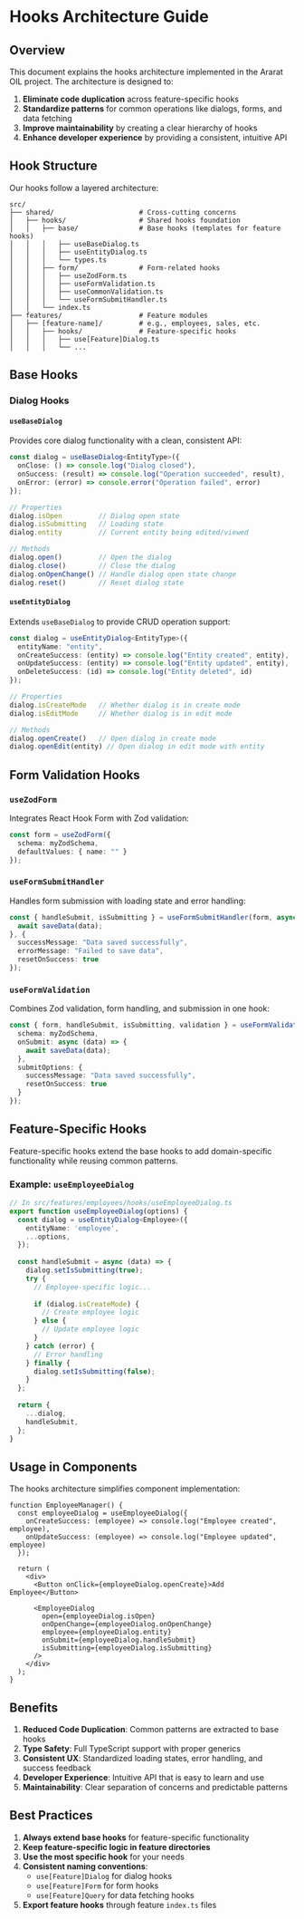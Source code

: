 # Hooks Architecture Guide

## Overview

This document explains the hooks architecture implemented in the Ararat OIL project. The architecture is designed to:

1. **Eliminate code duplication** across feature-specific hooks
2. **Standardize patterns** for common operations like dialogs, forms, and data fetching
3. **Improve maintainability** by creating a clear hierarchy of hooks
4. **Enhance developer experience** by providing a consistent, intuitive API

## Hook Structure

Our hooks follow a layered architecture:

```
src/
├── shared/                     # Cross-cutting concerns
│   ├── hooks/                  # Shared hooks foundation
│   │   ├── base/               # Base hooks (templates for feature hooks)
│   │   │   ├── useBaseDialog.ts
│   │   │   ├── useEntityDialog.ts
│   │   │   └── types.ts
│   │   ├── form/               # Form-related hooks
│   │   │   ├── useZodForm.ts
│   │   │   ├── useFormValidation.ts
│   │   │   ├── useCommonValidation.ts
│   │   │   └── useFormSubmitHandler.ts
│   │   └── index.ts
├── features/                   # Feature modules
│   ├── [feature-name]/         # e.g., employees, sales, etc.
│   │   ├── hooks/              # Feature-specific hooks
│   │   │   ├── use[Feature]Dialog.ts
│   │   │   └── ...
```

## Base Hooks

### Dialog Hooks

#### `useBaseDialog`

Provides core dialog functionality with a clean, consistent API:

```typescript
const dialog = useBaseDialog<EntityType>({
  onClose: () => console.log("Dialog closed"),
  onSuccess: (result) => console.log("Operation succeeded", result),
  onError: (error) => console.error("Operation failed", error)
});

// Properties
dialog.isOpen         // Dialog open state
dialog.isSubmitting   // Loading state
dialog.entity         // Current entity being edited/viewed

// Methods
dialog.open()         // Open the dialog
dialog.close()        // Close the dialog
dialog.onOpenChange() // Handle dialog open state change
dialog.reset()        // Reset dialog state
```

#### `useEntityDialog`

Extends `useBaseDialog` to provide CRUD operation support:

```typescript
const dialog = useEntityDialog<EntityType>({
  entityName: "entity",
  onCreateSuccess: (entity) => console.log("Entity created", entity),
  onUpdateSuccess: (entity) => console.log("Entity updated", entity),
  onDeleteSuccess: (id) => console.log("Entity deleted", id)
});

// Properties
dialog.isCreateMode   // Whether dialog is in create mode
dialog.isEditMode     // Whether dialog is in edit mode

// Methods
dialog.openCreate()   // Open dialog in create mode
dialog.openEdit(entity) // Open dialog in edit mode with entity
```

## Form Validation Hooks

### `useZodForm`

Integrates React Hook Form with Zod validation:

```typescript
const form = useZodForm({
  schema: myZodSchema,
  defaultValues: { name: "" }
});
```

### `useFormSubmitHandler`

Handles form submission with loading state and error handling:

```typescript
const { handleSubmit, isSubmitting } = useFormSubmitHandler(form, async (data) => {
  await saveData(data);
}, {
  successMessage: "Data saved successfully",
  errorMessage: "Failed to save data",
  resetOnSuccess: true
});
```

### `useFormValidation`

Combines Zod validation, form handling, and submission in one hook:

```typescript
const { form, handleSubmit, isSubmitting, validation } = useFormValidation({
  schema: myZodSchema,
  onSubmit: async (data) => {
    await saveData(data);
  },
  submitOptions: {
    successMessage: "Data saved successfully",
    resetOnSuccess: true
  }
});
```

## Feature-Specific Hooks

Feature-specific hooks extend the base hooks to add domain-specific functionality while reusing common patterns.

### Example: `useEmployeeDialog`

```typescript
// In src/features/employees/hooks/useEmployeeDialog.ts
export function useEmployeeDialog(options) {
  const dialog = useEntityDialog<Employee>({
    entityName: 'employee',
    ...options,
  });
  
  const handleSubmit = async (data) => {
    dialog.setIsSubmitting(true);
    try {
      // Employee-specific logic...
      
      if (dialog.isCreateMode) {
        // Create employee logic
      } else {
        // Update employee logic
      }
    } catch (error) {
      // Error handling
    } finally {
      dialog.setIsSubmitting(false);
    }
  };
  
  return {
    ...dialog,
    handleSubmit,
  };
}
```

## Usage in Components

The hooks architecture simplifies component implementation:

```tsx
function EmployeeManager() {
  const employeeDialog = useEmployeeDialog({
    onCreateSuccess: (employee) => console.log("Employee created", employee),
    onUpdateSuccess: (employee) => console.log("Employee updated", employee)
  });
  
  return (
    <div>
      <Button onClick={employeeDialog.openCreate}>Add Employee</Button>
      
      <EmployeeDialog
        open={employeeDialog.isOpen}
        onOpenChange={employeeDialog.onOpenChange}
        employee={employeeDialog.entity}
        onSubmit={employeeDialog.handleSubmit}
        isSubmitting={employeeDialog.isSubmitting}
      />
    </div>
  );
}
```

## Benefits

1. **Reduced Code Duplication**: Common patterns are extracted to base hooks
2. **Type Safety**: Full TypeScript support with proper generics
3. **Consistent UX**: Standardized loading states, error handling, and success feedback
4. **Developer Experience**: Intuitive API that is easy to learn and use
5. **Maintainability**: Clear separation of concerns and predictable patterns

## Best Practices

1. **Always extend base hooks** for feature-specific functionality
2. **Keep feature-specific logic in feature directories**
3. **Use the most specific hook** for your needs
4. **Consistent naming conventions**:
   - `use[Feature]Dialog` for dialog hooks
   - `use[Feature]Form` for form hooks
   - `use[Feature]Query` for data fetching hooks
5. **Export feature hooks** through feature `index.ts` files

